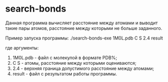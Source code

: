 # search-bonds
Данная программа вычисляет расстояние между атомами
и выводит такие пары атомов, расстояние между которыми не больше
заданного. 

Пример запуска программы:
./search-bonds-exe 1M0L.pdb C S 2.4 result 

где аргументы:
1) 1M0L.pdb - файл с молекулой в формате PDB%;
2) C S - атомы, расстояние между которыми оцениваются;
3) 2.4 - верхняя граница допустимого расстояние между атомами;
4) result - файл с результатом работы программы.
